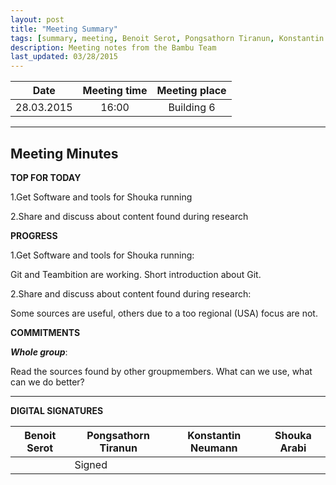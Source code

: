 ```yaml
---
layout: post
title: "Meeting Summary"
tags: [summary, meeting, Benoit Serot, Pongsathorn Tiranun, Konstantin Neumann, Shouka Arabi]
description: Meeting notes from the Bambu Team
last_updated: 03/28/2015
---
```


|**Date** |**Meeting time**|**Meeting place**
| ------------- |:----------------:|:-------:
|28.03.2015| 16:00 | Building 6


----------


Meeting Minutes
------

 **TOP FOR TODAY**

1.Get Software and tools for Shouka running

2.Share and discuss about content found during research

 **PROGRESS**

1.Get Software and tools for Shouka running:

Git and Teambition are working. Short introduction about Git.

2.Share and discuss about content found during research:

Some sources are useful, others due to a too regional (USA) focus are not.

 **COMMITMENTS**

***Whole group***:

Read the sources found by other groupmembers. What can we use, what can we do better?


----------


**DIGITAL SIGNATURES**

|**Benoit Serot** |**Pongsathorn Tiranun**|**Konstantin Neumann**|**Shouka Arabi**
| ------------- |----------------|----------------|---------------|
||Signed ||
